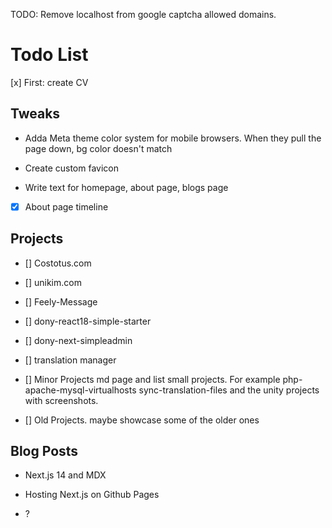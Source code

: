 TODO: Remove localhost from google captcha allowed domains.

# Todo List

[x] First: create CV

## Tweaks

- Adda Meta theme color system for mobile browsers. When they pull the page down, bg color doesn't match

- Create custom favicon

- Write text for homepage, about page, blogs page

- [x]  About page timeline

## Projects

- [] Costotus.com
- [] unikim.com

- [] Feely-Message
- [] dony-react18-simple-starter
- [] dony-next-simpleadmin
- [] translation manager
- [] Minor Projects md page and list small projects. For example php-apache-mysql-virtualhosts sync-translation-files and the unity projects with screenshots.
- [] Old Projects. maybe showcase some of the older ones


## Blog Posts

- Next.js 14 and MDX

- Hosting Next.js on Github Pages

- ?
